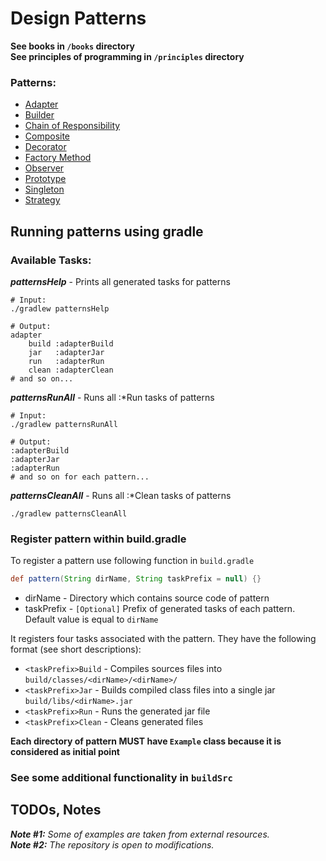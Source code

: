 # Design Patterns

<b>See books in ```/books``` directory</b>
</br>
<b>See principles of programming in ```/principles``` directory</b>

### Patterns:

* [Adapter](https://refactoring.guru/design-patterns/adapter)
* [Builder](https://refactoring.guru/design-patterns/builder)
* [Chain of Responsibility](https://www.geeksforgeeks.org/chain-responsibility-design-pattern/)
* [Composite](https://www.geeksforgeeks.org/composite-design-pattern/)
* [Decorator](https://refactoring.guru/design-patterns/decorator)
* [Factory Method](https://refactoring.guru/design-patterns/factory-method)
* [Observer](https://refactoring.guru/design-patterns/observer)
* [Prototype](https://refactoring.guru/design-patterns/prototype)
* [Singleton](https://refactoring.guru/design-patterns/singleton)
* [Strategy](https://refactoring.guru/design-patterns/strategy)

## Running patterns using gradle

### Available Tasks:

<b><i>patternsHelp</i></b> - Prints all generated tasks for patterns

```shell
# Input:
./gradlew patternsHelp

# Output:
adapter
    build :adapterBuild
    jar   :adapterJar
    run   :adapterRun
    clean :adapterClean
# and so on...
```

<b><i>patternsRunAll</i></b> - Runs all :*Run tasks of patterns

```shell
# Input:
./gradlew patternsRunAll

# Output:
:adapterBuild
:adapterJar
:adapterRun
# and so on for each pattern...
```

<b><i>patternsCleanAll</i></b> - Runs all :*Clean tasks of patterns

```shell
./gradlew patternsCleanAll
```

### Register pattern within build.gradle

To register a pattern use following function in `build.gradle`

```groovy
def pattern(String dirName, String taskPrefix = null) {}
```

- dirName - Directory which contains source code of pattern
- taskPrefix - `[Optional]` Prefix of generated tasks of each pattern. Default value is equal to `dirName`

It registers four tasks associated with the pattern. They have the following format (see short descriptions):
- `<taskPrefix>Build` - Compiles sources files into `build/classes/<dirName>/<dirName>/`
- `<taskPrefix>Jar` - Builds compiled class files into a single jar `build/libs/<dirName>.jar`
- `<taskPrefix>Run` - Runs the generated jar file
- `<taskPrefix>Clean` - Cleans generated files

<b>Each directory of pattern MUST have `Example` class because it is considered as initial point</b>

### See some additional functionality in `buildSrc`

## TODOs, Notes

<i><b>Note #1:</b> Some of examples are taken from external resources.</i>
<br>
<i><b>Note #2:</b> The repository is open to modifications.</i>

